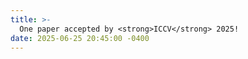 ```yaml
---
title: >-
  One paper accepted by <strong>ICCV</strong> 2025!
date: 2025-06-25 20:45:00 -0400
---
```

